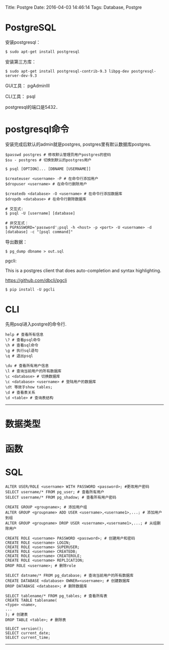 Title: Postgre
Date: 2016-04-03 14:46:14
Tags: Database, Postgre



# PostgreSQL

安装postgresql：

    $ sudo apt-get install postgresql

安装第三方库：

    $ sudo apt-get install postgresql-contrib-9.3 libpg-dev postgresql-server-dev-9.3

GUI工具： pgAdminIII

CLI工具： psql

postgresql的端口是5432．

# postgresql命令

安装完成后默认的admin就是postgres, postgres里有默认数据库postgres.

    $passwd postgres # 修改默认管理员用户postgres的密码
    $su - postgres # 切换到默认的postgres用户

    $ psql [OPTION]... [DBNAME [USERNAME]]

    $createuser <username> -P # 在命令行添加用户
    $dropuser <username> # 在命令行删除用户

    $createdb <database> -O <username> # 在命令行添加数据库
    $dropdb <database> # 在命令行删除数据库

    # 交互式:
    $ psql -U [username] [database]

    # 非交互式：
    $ PGPASSWORD='password';psql -h <host> -p <port> -U <username> -d [database] -c "[psql command]"

导出数据：

    $ pg_dump dbname > out.sql

pgcli:

This is a postgres client that does auto-completion and syntax highlighting.

<https://github.com/dbcli/pgcli>

    $ pip install -U pgcli

# CLI

先用psql进入postgre的命令行.

    help # 查看所有信息
    \? # 查看psql命令
    \h # 查看sql命令
    \g # 执行sql语句
    \q # 退出psql

    \du # 查看所有用户信息
    \l # 查询当前用户的所有数据库
    \c <database> # 切换数据库
    \c <database> <username> # 登陆用户的数据库
    \dt 等效于show tables;
    \d # 查看表关系
    \d <table> # 查询表结构

***

# 数据类型

# 函数

# SQL

    ALTER USER/ROLE <username> WITH PASSWORD <password>; #更改用户密码
    SELECT username/* FROM pg_user; # 查看所有用户
    SELECT username/* FROM pg_shadow; # 查看所有用户密码

    CREATE GROUP <groupname>; # 添加用户组
    ALTER GROUP <groupname> ADD USER <username>,<username1>,...; # 添加用户到组
    ALTER GROUP <groupname> DROP USER <username>,<username1>,...; # 从组删除用户

    CREATE ROLE <username> PASSWORD <password>; # 创建用户和密码
    CREATE ROLE <username> LOGIN;
    CREATE ROLE <username> SUPERUSER;
    CREATE ROLE <username> CREATEDB;
    CREATE ROLE <username> CREATEROLE;
    CREATE ROLE <username> REPLICATION;
    DROP ROLE <username>; # 删除role

    SELECT datname/* FROM pg_database; # 查询当前用户的所有数据库
    CREATE DATABASE <database> OWNER=<username>; # 创建数据库
    DROP DATABASE <database>; # 删除数据库

    SELECT tablename/* FROM pg_tables; # 查看所有表
    CREATE TABLE tablename(
    <type> <name>,
    ...
    ); # 创建表
    DROP TABLE <table>; # 删除表

    SELECT version();
    SELECT current_date;
    SELECT current_time;

***

